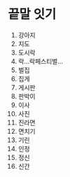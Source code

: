 # 끝말 잇기

1. 강아지
2. 지도
3. 도시락
4. 락...락페스티벌...
5. 벌집
6. 집게
7. 게시판
8. 판박이
9. 이사
10. 사진
11. 진라면
12. 면치기
13. 기린
14. 인정
15. 정신
16. 신간
